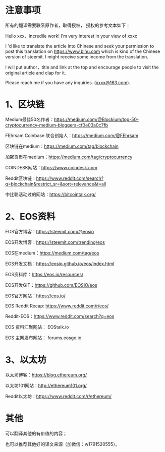 # 注意事项

所有的翻译需要联系原作者，取得授权，
授权的参考文本如下：

Hello xxx，incredile work!  I'm very interest in your view of xxxx

I 'd like to translate the article into Chinese and  seek your permission to post this translation on https://www.bihu.com which is kind of the Chinese version of steemit.  I might receive some income from the translation.

I will put author，title and link at the top and encourage people to visit the original article and clap for it.

Please reach me if you have any inquiries. (xxxx@163.com).


# 1、区块链

Medium最佳50名作者：https://medium.com/@Blockium/top-50-cryptocurrency-medium-bloggers-cf0e03a0c7fb

FEhrsam Coinbase 联合创始人：https://medium.com/@FEhrsam

区块链在medium：https://medium.com/tag/blockchain

加密货币在medium：https://medium.com/tag/cryptocurrency

COINDESK网站：https://www.coindesk.com

Reddit区块链：https://www.reddit.com/search?q=blockchain&restrict_sr=&sort=relevance&t=all

中比聪活动过的网站：https://bitcointalk.org/

# 2、EOS资料

EOS官方博客：https://steemit.com/@eosio

EOS开发博客：https://steemit.com/trending/eos

EOS在medium：https://medium.com/tag/eos

EOS开发文档：https://eosio.github.io/eos/index.html

EOS资料库：https://eos.io/resources/

EOS开发GIT：https://github.com/EOSIO/eos

EOS官方网站：https://eos.io/

EOS Reddit Recap: https://www.reddit.com/r/eos/

Reddit-EOS：https://www.reddit.com/search?q=eos

EOS 资料汇聚网站： EOStalk.io

EOS 主网发布网站： forums.eosgo.io

# 3、以太坊

以太坊博客：https://blog.ethereum.org/

以太坊101网站：http://ethereum101.org/

Reddit以太坊：https://www.reddit.com/r/ethereum/

# 其他

可以翻译其他的有价值的内容；

也可以推荐其他好的译文来源（加微信：w1791520555）。

